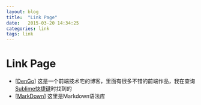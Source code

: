 ```yaml
---
layout: blog
title:  "Link Page"
date:   2015-03-20 14:34:25
categories: link
tags: link
---
```


# Link Page

- \[[DenGo]\] 这是一个前端技术宅的博客，里面有很多不错的前端作品，我在查询[Sublime快捷键]时找到的
- \[[MarkDown]\] 这里是Markdown语法库

[DenGo]:       		http://dengo.org
[Sublime快捷键]: 	http://dengo.org/archives/970
[MarkDown]:			http://wowubuntu.com/markdown/#autolink